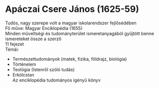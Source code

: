 # Apáczai Csere János (1625-59)  
Tudós, nagy szerepe volt a magyar iskolarendszer fejlősédében  
Fő műve: Magyar Enciklopédia (1655)  
Minden műveltségi és tudományterület ismeretanyagából gyűjtött benne ismereteket össze a szerző  
11 fejezet  
Témái:  
- Természettudományok (matek, fizika, földrajz, biológia)  
- Történelem  
- Teológia (Istenről szóló tudás)  
- Erkölcstan  
Az enciklopédia tudományos igényű könyv  
